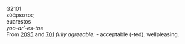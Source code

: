 <body>
  <p>G2101<br>  εὐάρεστος  <br> euarestos  <br><i>yoo-ar‘-es-tos </i><br>From <a href="g2095.htm">2095</a> and <a href="g0701.htm">701</a>  <i>fully</i> <i>agreeable:</i> - acceptable (-ted), wellpleasing.<br></p>
 </body>